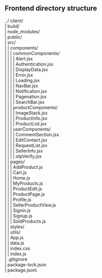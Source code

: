 ## Frontend directory structure

../
client/\
| build/\
| node_modules/\
| public/\
| src/\
| | components/\
| | | commonComponents/\
| | | | Alert.jsx\
| | | | Authentication.jsx\
| | | | DisplayData.jsx\
| | | | Error.jsx\
| | | | Loading.jsx\
| | | | NavBar.jsx\
| | | | Notification.jsx\
| | | | Pagenation.jsx\
| | | | SearchBar.jsx\
| | | productComponents/\
| | | | ImageStack.jsx\
| | | | ProductInfo.jsx\
| | | | ProductList.jsx\
| | | userComponents/\
| | | | CommentSection.jsx\
| | | | EditContact.jsx\
| | | | RequestList.jsx\
| | | | SellerInfo.jsx\
| | | | otpVerify.jsx\
| | pages/\
| | | AddProduct.js\
| | | Cart.js\
| | | Home.js\
| | | MyProducts.js\
| | | ProductEdit.js\
| | | ProductPage.js\
| | | Profile.js\
| | | SellerProductView.js\
| | | Signin.js\
| | | Signup.js\
| | | SoldProducts.js\
| | styles/\
| | utils/\
| | App.js\
| | data.js\
| | index.css\
| | index.js\
| .gitignore\
| package-lock.json\
| package.json\
